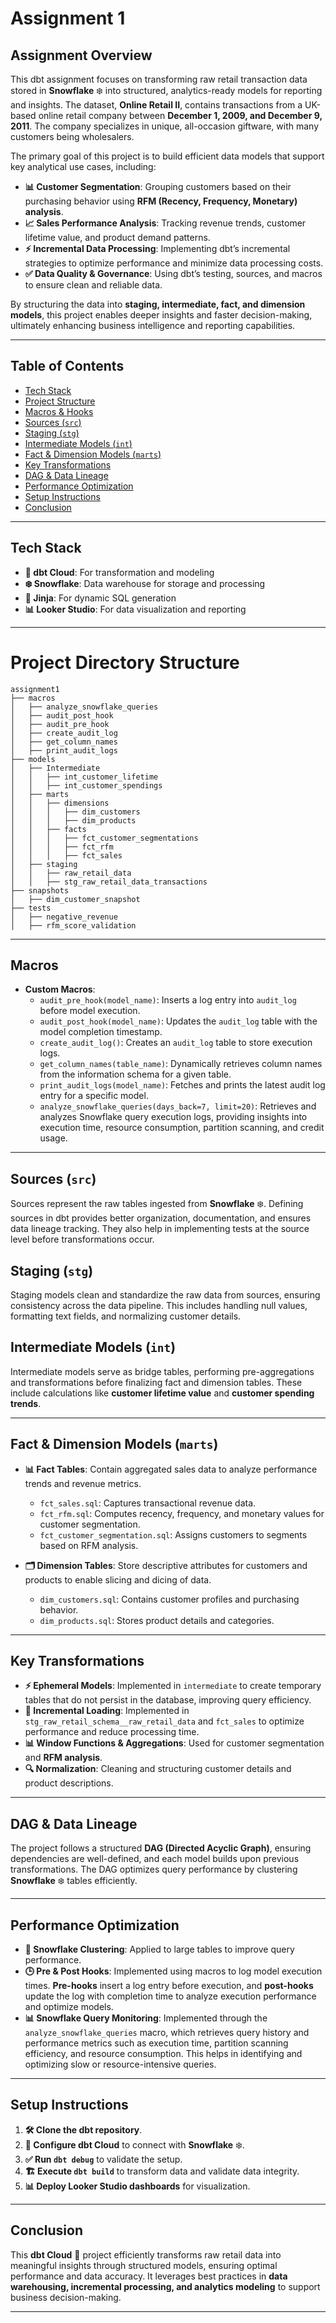 # Assignment 1

## Assignment Overview

This dbt assignment focuses on transforming raw retail transaction data stored in **Snowflake** ❄️ into structured, analytics-ready models for reporting and insights. The dataset, **Online Retail II**, contains transactions from a UK-based online retail company between **December 1, 2009, and December 9, 2011**. The company specializes in unique, all-occasion giftware, with many customers being wholesalers.

The primary goal of this project is to build efficient data models that support key analytical use cases, including:

- **📊 Customer Segmentation**: Grouping customers based on their purchasing behavior using **RFM (Recency, Frequency, Monetary) analysis**.
- **📈 Sales Performance Analysis**: Tracking revenue trends, customer lifetime value, and product demand patterns.
- **⚡ Incremental Data Processing**: Implementing dbt’s incremental strategies to optimize performance and minimize data processing costs.
- **✅ Data Quality & Governance**: Using dbt’s testing, sources, and macros to ensure clean and reliable data.

By structuring the data into **staging, intermediate, fact, and dimension models**, this project enables deeper insights and faster decision-making, ultimately enhancing business intelligence and reporting capabilities.

---

## Table of Contents

- [Tech Stack](#tech-stack)
- [Project Structure](#project-structure)
- [Macros & Hooks](#macros--hooks)
- [Sources (`src`)](#sources-src)
- [Staging (`stg`)](#staging-stg)
- [Intermediate Models (`int`)](#intermediate-models-int)
- [Fact & Dimension Models (`marts`)](#fact--dimension-models-marts)
- [Key Transformations](#key-transformations)
- [DAG & Data Lineage](#dag--data-lineage)
- [Performance Optimization](#performance-optimization)
- [Setup Instructions](#setup-instructions)
- [Conclusion](#conclusion)

---

## Tech Stack

- **🚀 dbt Cloud**: For transformation and modeling
- **❄️ Snowflake**: Data warehouse for storage and processing
- **🧩 Jinja**: For dynamic SQL generation
- **📊 Looker Studio**: For data visualization and reporting

---

# Project Directory Structure

```
assignment1
├── macros
│   ├── analyze_snowflake_queries
│   ├── audit_post_hook
│   ├── audit_pre_hook
│   ├── create_audit_log
│   ├── get_column_names
│   ├── print_audit_logs
├── models
│   ├── Intermediate
│   │   ├── int_customer_lifetime
│   │   ├── int_customer_spendings
│   ├── marts
│   │   ├── dimensions
│   │   │   ├── dim_customers
│   │   │   ├── dim_products
│   │   ├── facts
│   │   │   ├── fct_customer_segmentations
│   │   │   ├── fct_rfm
│   │   │   ├── fct_sales
│   ├── staging
│   │   ├── raw_retail_data
│   │   ├── stg_raw_retail_data_transactions
├── snapshots
│   ├── dim_customer_snapshot
├── tests
│   ├── negative_revenue
│   ├── rfm_score_validation
```
---

## Macros

- **Custom Macros**:
  - `audit_pre_hook(model_name)`: Inserts a log entry into `audit_log` before model execution.
  - `audit_post_hook(model_name)`: Updates the `audit_log` table with the model completion timestamp.
  - `create_audit_log()`: Creates an `audit_log` table to store execution logs.
  - `get_column_names(table_name)`: Dynamically retrieves column names from the information schema for a given table.
  - `print_audit_logs(model_name)`: Fetches and prints the latest audit log entry for a specific model.
  - `analyze_snowflake_queries(days_back=7, limit=20)`: Retrieves and analyzes Snowflake query execution logs, providing insights into execution time, resource consumption, partition scanning, and credit usage.

---

## Sources (`src`)

Sources represent the raw tables ingested from **Snowflake** ❄️. Defining sources in dbt provides better organization, documentation, and ensures data lineage tracking. They also help in implementing tests at the source level before transformations occur.

## Staging (`stg`)

Staging models clean and standardize the raw data from sources, ensuring consistency across the data pipeline. This includes handling null values, formatting text fields, and normalizing customer details.

## Intermediate Models (`int`)

Intermediate models serve as bridge tables, performing pre-aggregations and transformations before finalizing fact and dimension tables. These include calculations like **customer lifetime value** and **customer spending trends**.

---

## Fact & Dimension Models (`marts`)

- **📊 Fact Tables**: Contain aggregated sales data to analyze performance trends and revenue metrics.
  - `fct_sales.sql`: Captures transactional revenue data.
  - `fct_rfm.sql`: Computes recency, frequency, and monetary values for customer segmentation.
  - `fct_customer_segmentation.sql`: Assigns customers to segments based on RFM analysis.

- **🗂️ Dimension Tables**: Store descriptive attributes for customers and products to enable slicing and dicing of data.
  - `dim_customers.sql`: Contains customer profiles and purchasing behavior.
  - `dim_products.sql`: Stores product details and categories.

---

## Key Transformations

- **⚡ Ephemeral Models**: Implemented in `intermediate` to create temporary tables that do not persist in the database, improving query efficiency.
- **🔄 Incremental Loading**: Implemented in `stg_raw_retail_schema__raw_retail_data` and `fct_sales` to optimize performance and reduce processing time.
- **📊 Window Functions & Aggregations**: Used for customer segmentation and **RFM analysis**.
- **🔍 Normalization**: Cleaning and structuring customer details and product descriptions.

---

## DAG & Data Lineage

The project follows a structured **DAG (Directed Acyclic Graph)**, ensuring dependencies are well-defined, and each model builds upon previous transformations. The DAG optimizes query performance by clustering **Snowflake** ❄️ tables efficiently.

---

## Performance Optimization

- **📌 Snowflake Clustering**: Applied to large tables to improve query performance.
- **🕒 Pre & Post Hooks**: Implemented using macros to log model execution times. **Pre-hooks** insert a log entry before execution, and **post-hooks** update the log with completion time to analyze execution performance and optimize models.
- **📊 Snowflake Query Monitoring**: Implemented through the `analyze_snowflake_queries` macro, which retrieves query history and performance metrics such as execution time, partition scanning efficiency, and resource consumption. This helps in identifying and optimizing slow or resource-intensive queries.

---

## Setup Instructions

1. **🛠️ Clone the dbt repository**.
2. **🔧 Configure dbt Cloud** to connect with **Snowflake** ❄️.
3. **✅ Run `dbt debug`** to validate the setup.
4. **🏗️ Execute `dbt build`** to transform data and validate data integrity.
5. **📊 Deploy Looker Studio dashboards** for visualization.

---

## Conclusion

This **dbt Cloud** 🚀 project efficiently transforms raw retail data into meaningful insights through structured models, ensuring optimal performance and data accuracy. It leverages best practices in **data warehousing, incremental processing, and analytics modeling** to support business decision-making.

---

